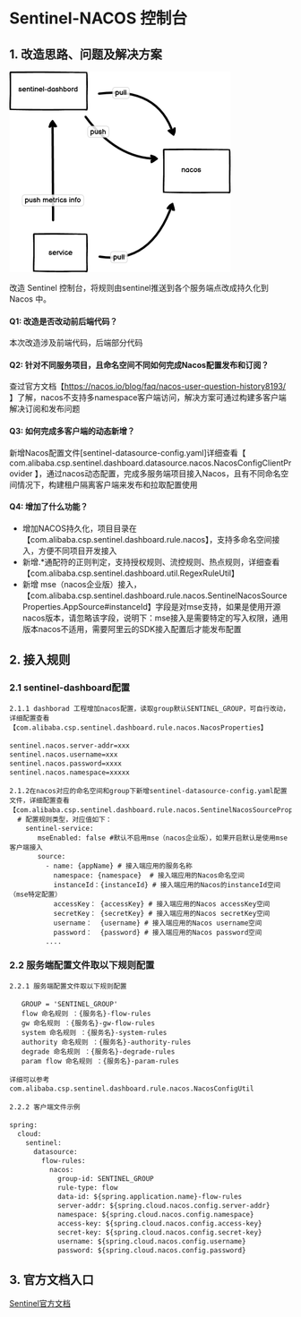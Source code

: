 # Sentinel-NACOS 控制台

## 1. 改造思路、问题及解决方案

![sentinel-dashboard-nacos.png](sentinel-dashborad-nacos.png)

改造 Sentinel 控制台，将规则由sentinel推送到各个服务端点改成持久化到 Nacos 中。

#### Q1: 改造是否改动前后端代码？
  本次改造涉及前端代码，后端部分代码
#### Q2: 针对不同服务项目，且命名空间不同如何完成Nacos配置发布和订阅？
  查过官方文档【https://nacos.io/blog/faq/nacos-user-question-history8193/ 】了解，nacos不支持多namespace客户端访问，解决方案可通过构建多客户端解决订阅和发布问题  
#### Q3: 如何完成多客户端的动态新增？
  新增Nacos配置文件[sentinel-datasource-config.yaml]详细查看【 com.alibaba.csp.sentinel.dashboard.datasource.nacos.NacosConfigClientProvider 】，通过nacos动态配置，完成多服务端项目接入Nacos，且有不同命名空间情况下，构建租户隔离客户端来发布和拉取配置使用
#### Q4: 增加了什么功能？
 
- 增加NACOS持久化，项目目录在【com.alibaba.csp.sentinel.dashboard.rule.nacos】，支持多命名空间接入，方便不同项目开发接入
- 新增.*通配符的正则判定，支持授权规则、流控规则、热点规则，详细查看【com.alibaba.csp.sentinel.dashboard.util.RegexRuleUtil】
- 新增 mse（nacos企业版）接入，【com.alibaba.csp.sentinel.dashboard.rule.nacos.SentinelNacosSourceProperties.AppSource#instanceId】字段是对mse支持，如果是使用开源nacos版本，请忽略该字段，说明下：mse接入是需要特定的写入权限，通用版本nacos不适用，需要阿里云的SDK接入配置后才能发布配置


## 2. 接入规则
### 2.1 sentinel-dashboard配置
```
2.1.1 dashborad 工程增加nacos配置，读取group默认SENTINEL_GROUP，可自行改动，详细配置查看【com.alibaba.csp.sentinel.dashboard.rule.nacos.NacosProperties】

sentinel.nacos.server-addr=xxx
sentinel.nacos.username=xxx
sentinel.nacos.password=xxxx
sentinel.nacos.namespace=xxxxx

2.1.2在nacos对应的命名空间和group下新增sentinel-datasource-config.yaml配置文件，详细配置查看【com.alibaba.csp.sentinel.dashboard.rule.nacos.SentinelNacosSourceProperties】
  # 配置规则类型，对应值如下：
    sentinel-service:
       mseEnabled: false #默认不启用mse（nacos企业版），如果开启默认是使用mse客户端接入
       source:
         - name: {appName} # 接入端应用的服务名称
           namespace: {namespace}  # 接入端应用的Nacos命名空间
           instanceId：{instanceId} # 接入端应用的Nacos的instanceId空间（mse特定配置）
           accessKey： {accessKey} # 接入端应用的Nacos accessKey空间
           secretKey： {secretKey} # 接入端应用的Nacos secretKey空间
           username：  {username} # 接入端应用的Nacos username空间
           password：  {password} # 接入端应用的Nacos password空间
         ....  
```
###  2.2 服务端配置文件取以下规则配置
```
2.2.1 服务端配置文件取以下规则配置

   GROUP = 'SENTINEL_GROUP'
   flow 命名规则 ：{服务名}-flow-rules
   gw 命名规则 ：{服务名}-gw-flow-rules
   system 命名规则 ：{服务名}-system-rules
   authority 命名规则 ：{服务名}-authority-rules
   degrade 命名规则 ：{服务名}-degrade-rules
   param flow 命名规则 ：{服务名}-param-rules
   
详细可以参考 com.alibaba.csp.sentinel.dashboard.rule.nacos.NacosConfigUtil
   
2.2.2 客户端文件示例

spring:
  cloud:
    sentinel:
      datasource:
        flow-rules:
          nacos:
            group-id: SENTINEL_GROUP
            rule-type: flow
            data-id: ${spring.application.name}-flow-rules
            server-addr: ${spring.cloud.nacos.config.server-addr}
            namespace: ${spring.cloud.nacos.config.namespace}
            access-key: ${spring.cloud.nacos.config.access-key}
            secret-key: ${spring.cloud.nacos.config.secret-key}
            username: ${spring.cloud.nacos.config.username}
            password: ${spring.cloud.nacos.config.password}

```
## 3. 官方文档入口
[Sentinel官方文档](./Sentinel-README.md)
